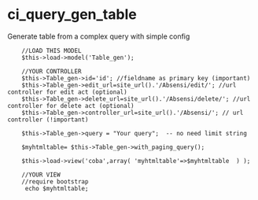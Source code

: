# ci_query_gen_table

Generate table from a complex query with simple config
        

        //LOAD THIS MODEL
        $this->load->model('Table_gen');

        //YOUR CONTROLLER
        $this->Table_gen->id='id'; //fieldname as primary key (important)
        $this->Table_gen->edit_url=site_url().'/Absensi/edit/'; //url controller for edit act (optional)
        $this->Table_gen->delete_url=site_url().'/Absensi/delete/'; //url controller for delete act (optional)
        $this->Table_gen->controller_url=site_url().'/Absensi/'; // url controller (!important)
        
        $this->Table_gen->query = "Your query";  -- no need limit string
        
        $myhtmltable= $this->Table_gen->with_paging_query();
        
        $this->load->view('coba',array( 'myhtmltable'=>$myhtmltable  ) );
        
        //YOUR VIEW
        //require bootstrap
         echo $myhtmltable;
